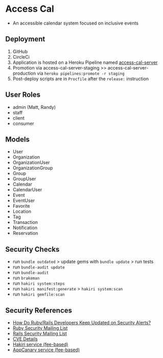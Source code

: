 # Access Cal

* An accessible calendar system focused on inclusive events

## Deployment

1. GitHub
1. CircleCi
1. Application is hosted on a Heroku Pipeline named [access-cal-server](https://dashboard.heroku.com/pipelines/a3d041fe-dcf6-41b1-9cb4-7849b6f09202)
1. Promotion via access-cal-server-staging >> access-cal-server-production via `heroku pipelines:promote -r staging`
1. Post-deploy scripts are in `Procfile` after the `release:` instruction

## User Roles

* admin (Matt, Randy)
* staff
* client
* consumer

## Models

* User
* Organization
* OrganizationUser
* OrganizationGroup
* Group
* GroupUser
* Calendar
* CalendarUser
* Event
* EventUser
* Favorite
* Location
* Tag
* Transaction
* Notification
* Reservation

## Security Checks

* run `bundle outdated` > update gems with `bundle update` > run tests
* run `bundle-audit update`
* run `bundle-audit`
* run `brakeman`
* run `hakiri system:steps`
* run `hakiri manifest:generate` > `hakiri system:scan`
* run `hakiri gemfile:scan`

## Security References

* [How Do Ruby/Rails Developers Keep Updated on Security Alerts?](http://gavinmiller.io/2015/staying-up-to-date-with-security-alerts/)
* [Ruby Security Mailing List](https://groups.google.com/forum/#!forum/ruby-security-ann)
* [Rails Security Mailing List](https://groups.google.com/forum/?fromgroups#!forum/rubyonrails-security)
* [CVE Details](https://www.cvedetails.com/)
* [Hakiri service (fee-based)](https://hakiri.io/)
* [AppCanary service (fee-based)](https://appcanary.com/)
